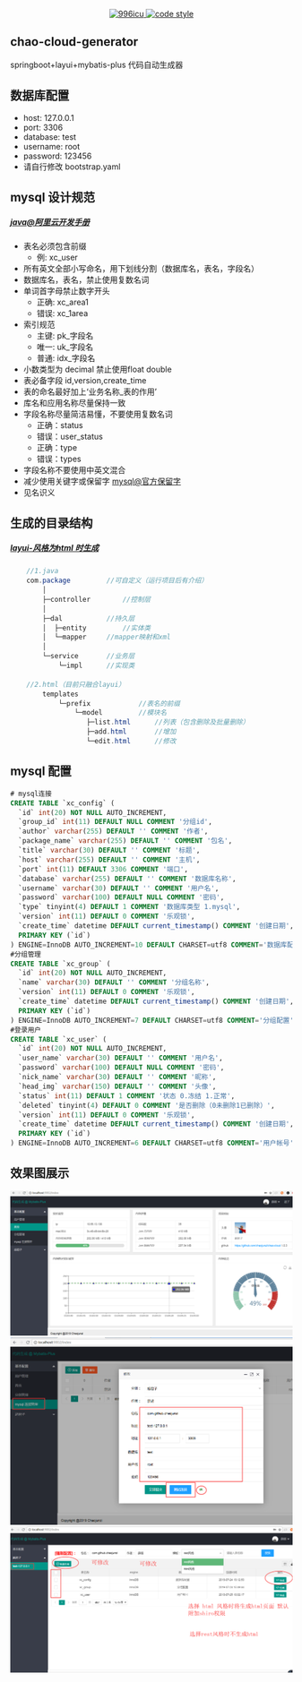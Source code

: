 <p align="center">
  <a href="https://github.com/996icu/996.ICU/blob/master/LICENSE">
    <img alt="996icu" src="https://img.shields.io/badge/license-NPL%20(The%20996%20Prohibited%20License)-blue.svg">
  </a>

  <a href="https://www.apache.org/licenses/LICENSE-2.0">
    <img alt="code style" src="https://img.shields.io/badge/license-Apache%202-4EB1BA.svg?style=flat-square">
  </a>
</p>

## chao-cloud-generator
springboot+layui+mybatis-plus 代码自动生成器

## 数据库配置
* host: 127.0.0.1
* port: 3306
* database: test
* username: root
* password: 123456
* 请自行修改 bootstrap.yaml

## mysql 设计规范
##### [java@阿里云开发手册](https://developer.aliyun.com/guidebook/java?spm=5176.11065253.1996646101.searchclickresult.3dc76312f1d1Sd)
* 表名必须包含前缀
    - 例: xc_user
* 所有英文全部小写命名，用下划线分割（数据库名，表名，字段名）
* 数据库名，表名，禁止使用复数名词
* 单词首字母禁止数字开头
    - 正确: xc_area1 
    - 错误: xc_1area 
* 索引规范
    - 主键: pk_字段名
    - 唯一: uk_字段名 
    - 普通: idx_字段名
* 小数类型为 decimal 禁止使用float double
* 表必备字段  id,version,create_time
* 表的命名最好加上‘业务名称_表的作用’
* 库名和应用名称尽量保持一致
* 字段名称尽量简洁易懂，不要使用复数名词
    - 正确：status
    - 错误：user_status
    - 正确：type
    - 错误：types
* 字段名称不要使用中英文混合
* 减少使用关键字或保留字 [mysql@官方保留字](https://blog.csdn.net/m0_38047515/article/details/72877456)
* 见名识义

## 生成的目录结构 
##### [layui-风格为html 时生成](https://www.layui.com/doc/)
```java
	//1.java
	com.package			//可自定义（运行项目后有介绍）
		│
		├─controller   		//控制层
		│
		├─dal   		//持久层
		│  ├─entity 		//实体类
		│  └─mapper		//mapper映射和xml
		│
		└─service		//业务层
			└─impl		//实现类
			
	//2.html（目前只融合layui）
		templates
			└─prefix   			//表名的前缀
			  	└─model 		//模块名
			  	   ├─list.html		//列表（包含删除及批量删除）
			  	   ├─add.html		//增加
			  	   └─edit.html		//修改
```

## mysql 配置
```sql
# mysql连接
CREATE TABLE `xc_config` (
  `id` int(20) NOT NULL AUTO_INCREMENT,
  `group_id` int(11) DEFAULT NULL COMMENT '分组id',
  `author` varchar(255) DEFAULT '' COMMENT '作者',
  `package_name` varchar(255) DEFAULT '' COMMENT '包名',
  `title` varchar(30) DEFAULT '' COMMENT '标题',
  `host` varchar(255) DEFAULT '' COMMENT '主机',
  `port` int(11) DEFAULT 3306 COMMENT '端口',
  `database` varchar(255) DEFAULT '' COMMENT '数据库名称',
  `username` varchar(30) DEFAULT '' COMMENT '用户名',
  `password` varchar(100) DEFAULT NULL COMMENT '密码',
  `type` tinyint(4) DEFAULT 1 COMMENT '数据库类型 1.mysql',
  `version` int(11) DEFAULT 0 COMMENT '乐观锁',
  `create_time` datetime DEFAULT current_timestamp() COMMENT '创建日期',
  PRIMARY KEY (`id`)
) ENGINE=InnoDB AUTO_INCREMENT=10 DEFAULT CHARSET=utf8 COMMENT='数据库配置';
#分组管理
CREATE TABLE `xc_group` (
  `id` int(20) NOT NULL AUTO_INCREMENT,
  `name` varchar(30) DEFAULT '' COMMENT '分组名称',
  `version` int(11) DEFAULT 0 COMMENT '乐观锁',
  `create_time` datetime DEFAULT current_timestamp() COMMENT '创建日期',
  PRIMARY KEY (`id`)
) ENGINE=InnoDB AUTO_INCREMENT=7 DEFAULT CHARSET=utf8 COMMENT='分组配置';
#登录用户
CREATE TABLE `xc_user` (
  `id` int(20) NOT NULL AUTO_INCREMENT,
  `user_name` varchar(30) DEFAULT '' COMMENT '用户名',
  `password` varchar(100) DEFAULT NULL COMMENT '密码',
  `nick_name` varchar(30) DEFAULT '' COMMENT '昵称',
  `head_img` varchar(150) DEFAULT '' COMMENT '头像',
  `status` int(11) DEFAULT 1 COMMENT '状态 0.冻结 1.正常',
  `deleted` tinyint(4) DEFAULT 0 COMMENT '是否删除（0未删除1已删除）',
  `version` int(11) DEFAULT 0 COMMENT '乐观锁',
  `create_time` datetime DEFAULT current_timestamp() COMMENT '创建日期',
  PRIMARY KEY (`id`)
) ENGINE=InnoDB AUTO_INCREMENT=6 DEFAULT CHARSET=utf8 COMMENT='用户帐号';	
```

## 效果图展示
![Image text](screenshot/1.png)
![Image text](screenshot/2.png) 
![Image text](screenshot/3.png) 